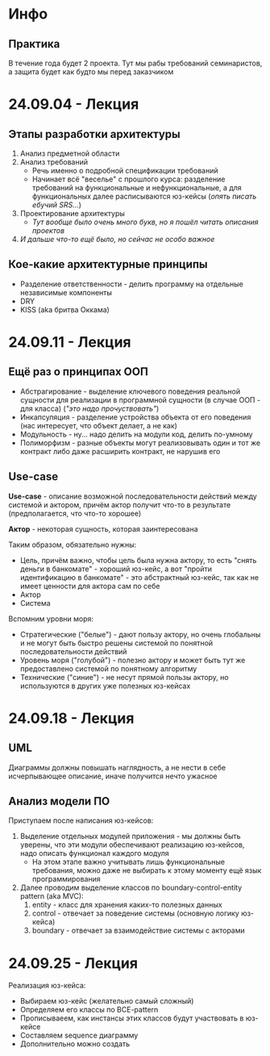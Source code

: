 # Инфо
## Практика
В течение года будет 2 проекта. Тут мы рабы требований семинаристов, а защита будет как будто мы перед заказчиком

# 24.09.04 - Лекция
## Этапы разработки архитектуры
1. Анализ предметной области
2. Анализ требований
   - Речь именно о подробной спецификации требований
   - Начинает всё "веселье" с прошлого курса: разделение требований на функциональные и нефункциональные, а для функциональных далее расписываются юз-кейсы (*опять писать ебучий SRS...*)
3. Проектирование архитектуры
   - *Тут вообще было очень много букв, но я пошёл читать описания проектов*
4. *И дальше что-то ещё было, но сейчас не особо важное*

## Кое-какие архитектурные принципы
- Разделение ответственности - делить программу на отдельные независимые компоненты
- DRY
- KISS (aka бритва Оккама)

# 24.09.11 - Лекция
## Ещё раз о принципах ООП
- Абстрагирование - выделение ключевого поведения реальной сущности для реализации в программной сущности (в случае ООП - для класса) (*"это надо прочуствовать"*)
- Инкапсуляция - разделение устройства объекта от его поведения (нас интересует, что объект делает, а не как)
- Модульность - ну... надо делить на модули код, делить по-умному
- Полиморфизм - разные объекты могут реализовывать один и тот же контракт либо даже расширить контракт, не нарушив его

## Use-case
**Use-case** - описание возможной последовательности действий между системой и актором, причём актор получит что-то в результате (предполагается, что что-то хорошее)

**Актор** - некоторая сущность, которая заинтересована

Таким образом, обязательно нужны:
- Цель, причём важно, чтобы цель была нужна актору, то есть "снять деньги в банкомате" - хороший юз-кейс, а вот "пройти идентификацию в банкомате" - это абстрактный юз-кейс, так как не имеет ценности для актора сам по себе
- Актор
- Система

Вспомним уровни моря:
- Стратегические ("белые") - дают пользу актору, но очень глобальны и не могут быть быстро решены системой по понятной последовательности действий
- Уровень моря ("голубой") - полезно актору и может быть тут же предоставлено системой по понятному алгоритму
- Технические ("синие") - не несут прямой пользы актору, но используются в других уже полезных юз-кейсах

# 24.09.18 - Лекция
## UML
Диаграммы должны повышать наглядность, а не нести в себе исчерпывающее описание, иначе получится нечто ужасное

## Анализ модели ПО
Приступаем после написания юз-кейсов:
1. Выделение отдельных модулей приложения - мы должны быть уверены, что эти модули обеспечивают реализацию юз-кейсов, надо описать функционал каждого модуля
   - На этом этапе важно учитывать лишь функциональные требования, можно даже не выбирать к этому моменту ещё язык программирования
2. Далее проводим выделение классов по boundary-control-entity pattern (aka MVC):
   1. entity - класс для хранения каких-то полезных данных
   2. control - отвечает за поведение системы (основную логику юз-кейса)
   3. boundary - отвечает за взаимодействие системы с акторами

# 24.09.25 - Лекция
Реализация юз-кейса:
- Выбираем юз-кейс (желательно самый сложный)
- Определяем его классы по BCE-pattern
- Прописываеем, как инстансы этих классов будут участвовать в юз-кейсе
- Составляем sequence диаграмму
- Дополнительно можно создать
